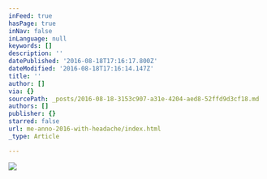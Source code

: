 ```yaml
---
inFeed: true
hasPage: true
inNav: false
inLanguage: null
keywords: []
description: ''
datePublished: '2016-08-18T17:16:17.800Z'
dateModified: '2016-08-18T17:16:14.147Z'
title: ''
author: []
via: {}
sourcePath: _posts/2016-08-18-3153c907-a31e-4204-aed8-52ffd9d3cf18.md
authors: []
publisher: {}
starred: false
url: me-anno-2016-with-headache/index.html
_type: Article

---
```

![](https://the-grid-user-content.s3-us-west-2.amazonaws.com/9e231ad9-e309-4b13-8f47-593daab87a43.png)